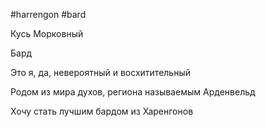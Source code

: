#harrengon #bard

Кусь Морковный

Бард

Это я, да, невероятный и восхитительный

Родом из мира духов, региона называемым Арденвельд

Хочу стать лучшим бардом из Харенгонов
